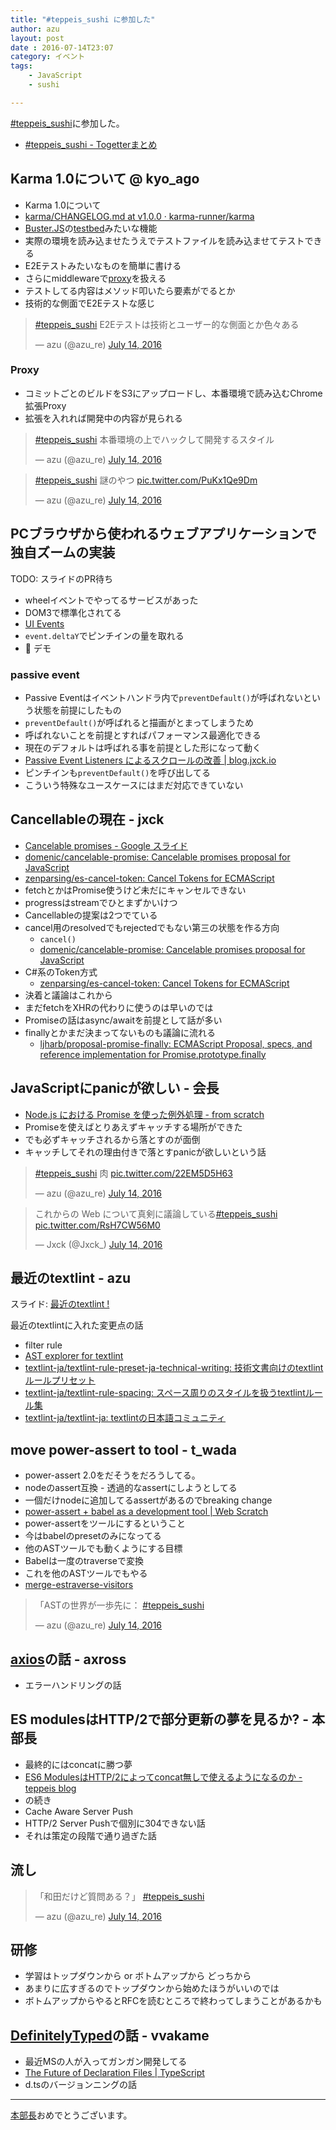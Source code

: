 ```yaml
---
title: "#teppeis_sushi に参加した"
author: azu
layout: post
date : 2016-07-14T23:07
category: イベント
tags:
    - JavaScript
    - sushi

---
```


[#teppeis_sushi](https://twitter.com/search?q=%23teppeis_sushi&src=typd "#teppeis_sushi")に参加した。

- [#teppeis_sushi - Togetterまとめ](http://togetter.com/li/1000035 "#teppeis_sushi - Togetterまとめ")

## Karma 1.0について @ kyo_ago

- Karma 1.0について
- [karma/CHANGELOG.md at v1.0.0 · karma-runner/karma](https://github.com/karma-runner/karma/blob/v1.0.0/CHANGELOG.md "karma/CHANGELOG.md at v1.0.0 · karma-runner/karma")
- [Buster.JS](http://docs.busterjs.org/en/latest/ "Buster.JS")の[testbed](http://azu.github.io/slide/Kamakura/busterJS.html#slide22 "testbed")みたいな機能
- 実際の環境を読み込ませたうえでテストファイルを読み込ませてテストできる
- E2Eテストみたいなものを簡単に書ける
- さらにmiddlewareで[proxy](https://github.com/karma-runner/karma/blob/master/lib/middleware/proxy.js "proxy")を扱える
- テストしてる内容はメソッド叩いたら要素がでるとか
- 技術的な側面でE2Eテストな感じ

<blockquote class="twitter-tweet" data-lang="en"><p lang="ja" dir="ltr"><a href="https://twitter.com/hashtag/teppeis_sushi?src=hash">#teppeis_sushi</a> E2Eテストは技術とユーザー的な側面とか色々ある</p>&mdash; azu (@azu_re) <a href="https://twitter.com/azu_re/status/753542849296146432">July 14, 2016</a></blockquote>
<script async src="//platform.twitter.com/widgets.js" charset="utf-8"></script>

### Proxy

- コミットごとのビルドをS3にアップロードし、本番環境で読み込むChrome拡張Proxy
- 拡張を入れれば開発中の内容が見られる

<blockquote class="twitter-tweet" data-lang="en"><p lang="ja" dir="ltr"><a href="https://twitter.com/hashtag/teppeis_sushi?src=hash">#teppeis_sushi</a> 本番環境の上でハックして開発するスタイル</p>&mdash; azu (@azu_re) <a href="https://twitter.com/azu_re/status/753544008811421697">July 14, 2016</a></blockquote>
<script async src="//platform.twitter.com/widgets.js" charset="utf-8"></script>

<blockquote class="twitter-tweet" data-lang="en"><p lang="ja" dir="ltr"><a href="https://twitter.com/hashtag/teppeis_sushi?src=hash">#teppeis_sushi</a> 謎のやつ <a href="https://t.co/PuKx1Qe9Dm">pic.twitter.com/PuKx1Qe9Dm</a></p>&mdash; azu (@azu_re) <a href="https://twitter.com/azu_re/status/753546274012434433">July 14, 2016</a></blockquote>
<script async src="//platform.twitter.com/widgets.js" charset="utf-8"></script>

## PCブラウザから使われるウェブアプリケーションで独自ズームの実装 

TODO: スライドのPR待ち


- wheelイベントでやってるサービスがあった
- DOM3で標準化されてる
- [UI Events](https://w3c.github.io/uievents/#events-wheelevents "UI Events")
- `event.deltaY`でピンチインの量を取れる
- :sushi: デモ

### passive event

- Passive Eventはイベントハンドラ内で`preventDefault()`が呼ばれないという状態を前提にしたもの
- `preventDefault()`が呼ばれると描画がとまってしまうため
- 呼ばれないことを前提とすればパフォーマンス最適化できる
- 現在のデフォルトは呼ばれる事を前提とした形になって動く
- [Passive Event Listeners によるスクロールの改善 | blog.jxck.io](https://blog.jxck.io/entries/2016-06-09/passive-event-listeners.html "Passive Event Listeners によるスクロールの改善 | blog.jxck.io")
- ピンチインも`preventDefault()`を呼び出してる
- こういう特殊なユースケースにはまだ対応できていない


## Cancellableの現在 - jxck

- [Cancelable promises - Google スライド](https://docs.google.com/presentation/d/1V4vmC54gJkwAss1nfEt9ywc-QOVOfleRxD5qtpMpc8U/edit#slide=id.gc6f9e470d_0_0)
- [domenic/cancelable-promise: Cancelable promises proposal for JavaScript](https://github.com/domenic/cancelable-promise)
- [zenparsing/es-cancel-token: Cancel Tokens for ECMAScript](https://github.com/zenparsing/es-cancel-token)
- fetchとかはPromise使うけど未だにキャンセルできない
- progressはstreamでひとまずかいけつ
- Cancellableの提案は2つでている
- cancel用のresolvedでもrejectedでもない第三の状態を作る方向
	- `cancel()` 
	- [domenic/cancelable-promise: Cancelable promises proposal for JavaScript](https://github.com/domenic/cancelable-promise)
- C#系のToken方式
	- [zenparsing/es-cancel-token: Cancel Tokens for ECMAScript](https://github.com/zenparsing/es-cancel-token)
- 決着と議論はこれから
- まだfetchをXHRの代わりに使うのは早いのでは
- Promiseの話はasync/awaitを前提として話が多い
- finallyとかまだ決まってないものも議論に流れる
	- [ljharb/proposal-promise-finally: ECMAScript Proposal, specs, and reference implementation for Promise.prototype.finally](https://github.com/ljharb/proposal-promise-finally "ljharb/proposal-promise-finally: ECMAScript Proposal, specs, and reference implementation for Promise.prototype.finally")

## JavaScriptにpanicが欲しい - 会長

- [Node.js における Promise を使った例外処理 - from scratch](http://yosuke-furukawa.hatenablog.com/entry/2016/07/12/103734 "Node.js における Promise を使った例外処理 - from scratch")
- Promiseを使えばとりあえずキャッチする場所ができた
- でも必ずキャッチされるから落とすのが面倒
- キャッチしてそれの理由付きで落とすpanicが欲しいという話

<blockquote class="twitter-tweet" data-lang="en"><p lang="ja" dir="ltr"><a href="https://twitter.com/hashtag/teppeis_sushi?src=hash">#teppeis_sushi</a> 肉 <a href="https://t.co/22EM5D5H63">pic.twitter.com/22EM5D5H63</a></p>&mdash; azu (@azu_re) <a href="https://twitter.com/azu_re/status/753553912519536640">July 14, 2016</a></blockquote>
<script async src="//platform.twitter.com/widgets.js" charset="utf-8"></script>

<blockquote class="twitter-tweet" data-lang="en"><p lang="ja" dir="ltr">これからの Web について真剣に議論している<a href="https://twitter.com/hashtag/teppeis_sushi?src=hash">#teppeis_sushi</a> <a href="https://t.co/RsH7CW56M0">pic.twitter.com/RsH7CW56M0</a></p>&mdash; Jxck (@Jxck_) <a href="https://twitter.com/Jxck_/status/753556576070275072">July 14, 2016</a></blockquote>
<script async src="//platform.twitter.com/widgets.js" charset="utf-8"></script>

## 最近のtextlint - azu

スライド: [最近のtextlint !](http://azu.github.io/slide/2016/honbucho/textlint.html "最近のtextlint !")

最近のtextlintに入れた変更点の話

- filter rule
- [AST explorer for textlint](https://textlint.github.io/astexplorer/ "AST explorer for textlint")
- [textlint-ja/textlint-rule-preset-ja-technical-writing: 技術文書向けのtextlintルールプリセット](https://github.com/textlint-ja/textlint-rule-preset-ja-technical-writing)
- [textlint-ja/textlint-rule-spacing: スペース周りのスタイルを扱うtextlintルール集](https://github.com/textlint-ja/textlint-rule-spacing)
- [textlint-ja/textlint-ja: textlintの日本語コミュニティ](https://github.com/textlint-ja/textlint-ja)


## move power-assert to tool - t_wada

- power-assert 2.0をだそうをだろうしてる。
- nodeのassert互換 - 透過的なassertにしようとしてる
- 一個だけnodeに追加してるassertがあるのでbreaking change
- [power-assert + babel as a development tool | Web Scratch](http://efcl.info/2016/04/14/espower-babel-is-deprecated/ "power-assert + babel as a development tool | Web Scratch")
- power-assertをツールにするということ
- 今はbabelのpresetのみになってる
- 他のASTツールでも動くようにする目標
- Babelは一度のtraverseで変換
- これを他のASTツールでもやる
- [merge-estraverse-visitors](https://www.npmjs.com/package/merge-estraverse-visitors "merge-estraverse-visitors")

<blockquote class="twitter-tweet" data-lang="en"><p lang="ja" dir="ltr">「ASTの世界が一歩先に： <a href="https://twitter.com/hashtag/teppeis_sushi?src=hash">#teppeis_sushi</a></p>&mdash; azu (@azu_re) <a href="https://twitter.com/azu_re/status/753565073788907520">July 14, 2016</a></blockquote>
<script async src="//platform.twitter.com/widgets.js" charset="utf-8"></script>

## [axios](https://github.com/mzabriskie/axios "axios")の話 - axross

- エラーハンドリングの話

## ES modulesはHTTP/2で部分更新の夢を見るか? - 本部長

- 最終的にはconcatに勝つ夢
- [ES6 ModulesはHTTP/2によってconcat無しで使えるようになるのか - teppeis blog](http://teppeis.hatenablog.com/entry/2015/05/es6-modules-and-http2 "ES6 ModulesはHTTP/2によってconcat無しで使えるようになるのか - teppeis blog")
- の続き
- Cache Aware Server Push
- HTTP/2 Server Pushで個別に304できない話
- それは策定の段階で通り過ぎた話


## 流し

<blockquote class="twitter-tweet" data-lang="en"><p lang="ja" dir="ltr">「和田だけど質問ある？」 <a href="https://twitter.com/hashtag/teppeis_sushi?src=hash">#teppeis_sushi</a></p>&mdash; azu (@azu_re) <a href="https://twitter.com/azu_re/status/753573209220407296">July 14, 2016</a></blockquote>
<script async src="//platform.twitter.com/widgets.js" charset="utf-8"></script>

## 研修

- 学習はトップダウンから or ボトムアップから どっちから
- あまりに広すぎるのでトップダウンから始めたほうがいいのでは
- ボトムアップからやるとRFCを読むところで終わってしまうことがあるかも


## [DefinitelyTyped](https://github.com/DefinitelyTyped/ "DefinitelyTyped")の話 - vvakame

- 最近MSの人が入ってガンガン開発してる
- [The Future of Declaration Files | TypeScript](https://blogs.msdn.microsoft.com/typescript/2016/06/15/the-future-of-declaration-files/ "The Future of Declaration Files | TypeScript")
- d.tsのバージョンニングの話


-----

[本部長](http://group.cybozu.jp/news/16063001.html)おめでとうございます。
